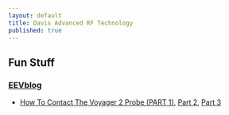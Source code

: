 ```yaml
---
layout: default
title: Davis Advanced RF Technology
published: true
---
```



## Fun Stuff

### [EEVblog](https://www.youtube.com/channel/UC2DjFE7Xf11URZqWBigcVOQ)

- [How To Contact The Voyager 2 Probe (PART 1)](https://www.youtube.com/watch?v=FzRP1qdwPKw), [Part 2](https://www.youtube.com/watch?v=1rCrfQUcXDI), [Part 3](https://www.youtube.com/watch?v=sP_hleOXTaU)
